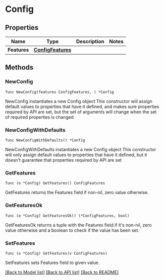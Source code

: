 # Config

## Properties

Name | Type | Description | Notes
------------ | ------------- | ------------- | -------------
**Features** | [**ConfigFeatures**](ConfigFeatures.md) |  | 

## Methods

### NewConfig

`func NewConfig(features ConfigFeatures, ) *Config`

NewConfig instantiates a new Config object
This constructor will assign default values to properties that have it defined,
and makes sure properties required by API are set, but the set of arguments
will change when the set of required properties is changed

### NewConfigWithDefaults

`func NewConfigWithDefaults() *Config`

NewConfigWithDefaults instantiates a new Config object
This constructor will only assign default values to properties that have it defined,
but it doesn't guarantee that properties required by API are set

### GetFeatures

`func (o *Config) GetFeatures() ConfigFeatures`

GetFeatures returns the Features field if non-nil, zero value otherwise.

### GetFeaturesOk

`func (o *Config) GetFeaturesOk() (*ConfigFeatures, bool)`

GetFeaturesOk returns a tuple with the Features field if it's non-nil, zero value otherwise
and a boolean to check if the value has been set.

### SetFeatures

`func (o *Config) SetFeatures(v ConfigFeatures)`

SetFeatures sets Features field to given value.



[[Back to Model list]](../README.md#documentation-for-models) [[Back to API list]](../README.md#documentation-for-api-endpoints) [[Back to README]](../README.md)


